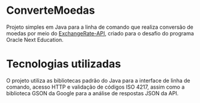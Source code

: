 # ConverteMoedas
Projeto simples em Java para a linha de comando que realiza conversão de moedas por meio do
[ExchangeRate-API](https://exchangerate-api.com), criado para o desafio do programa Oracle Next Education.

# Tecnologias utilizadas
O projeto utiliza as bibliotecas padrão do Java para a interface de linha de comando, acesso HTTP e validação de códigos
ISO 4217, assim como a biblioteca GSON da Google para a análise de respostas JSON da API.